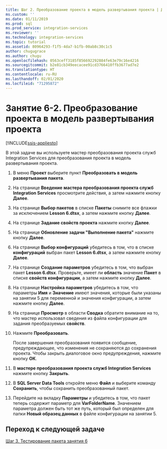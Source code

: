 ```yaml
---
title: Шаг 2. Преобразование проекта в модель развертывания проекта | Документация Майкрософт
ms.custom: ''
ms.date: 01/11/2019
ms.prod: sql
ms.prod_service: integration-services
ms.reviewer: ''
ms.technology: integration-services
ms.topic: tutorial
ms.assetid: 80964293-f1f5-4da7-b1fb-00ab8c30c1c5
author: chugugrace
ms.author: chugu
ms.openlocfilehash: 0563ceff3185f856692292884fe63e79c16e4216
ms.sourcegitcommit: b2e81cb349eecacee91cd3766410ffb3677ad7e2
ms.translationtype: HT
ms.contentlocale: ru-RU
ms.lasthandoff: 02/01/2020
ms.locfileid: "71295872"
---
```

# <a name="lesson-6-2-convert-the-project-to-the-project-deployment-model"></a>Занятие 6-2. Преобразование проекта в модель развертывания проекта

[!INCLUDE[ssis-appliesto](../includes/ssis-appliesto-ssvrpluslinux-asdb-asdw-xxx.md)]



В этой задаче вы используете мастер преобразования проекта служб Integration Services для преобразования проекта в модель развертывания проекта.  
  
1.  В меню **Проект** выберите пункт **Преобразовать в модель развертывания пакета**.  
  
2.  На странице **Введение** **мастера преобразования проекта служб Integration Services** просмотрите действия, а затем нажмите кнопку **Далее**.  
  
3.  На странице **Выбор пакетов** в списке **Пакеты** снимите все флажки за исключением **Lesson 6.dtsx**, а затем нажмите кнопку **Далее**.  
  
4.  На странице **Задание свойств проекта** нажмите кнопку **Далее**.  
  
5.  На странице **Обновление задачи "Выполнение пакета"** нажмите кнопку **Далее**.  
  
6.  На странице **Выбор конфигураций** убедитесь в том, что в списке **конфигураций** выбран пакет **Lesson 6.dtsx**, а затем нажмите кнопку **Далее**.  
  
7.  На странице **Создание параметров** убедитесь в том, что выбран пакет **Lesson 6.dtsx**.  Проверьте, имеет ли **область** значение **Пакет** в списке **свойств конфигурации**, а затем нажмите кнопку **Далее**.  
  
8.  На странице **Настройка параметров** убедитесь в том, что параметры **Имя** и **Значение** имеют значения, которые были указаны на занятии 5 для переменной и значения конфигурации, а затем нажмите кнопку **Далее**.  
  
9. На странице **Просмотр** в области **Сводка** обратите внимание на то, что мастер использовал сведения из файла конфигурации для задания преобразуемых **свойств**.  
  
10. Нажмите **Преобразовать**.  
  
    После завершения преобразования появится сообщение, предупреждающее, что изменения не сохраняются до сохранения проекта. Чтобы закрыть диалоговое окно предупреждения, нажмите кнопку **ОК**.  
  
11. В **мастере преобразования проекта служб Integration Services** нажмите кнопку **Закрыть**.  
  
12. В **SQL Server Data Tools** откройте меню **Файл** и выберите команду **Сохранить**, чтобы сохранить преобразованный пакет.  
  
13. Перейдите на вкладку **Параметры** и убедитесь в том, что пакет теперь содержит параметр для **VarFolderName**. Значением параметра должен быть тот же путь, который был определен для папки **Новый образец данных** в файле конфигурации на занятии 5.  
  
## <a name="go-to-next-task"></a>Переход к следующей задаче
[Шаг 3. Тестирование пакета занятия 6](../integration-services/lesson-6-3-testing-the-lesson-6-package.md)  
  
  
  
